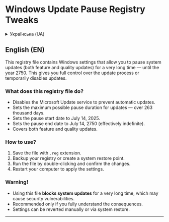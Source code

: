# Windows Update Pause Registry Tweaks

<details>
<summary>Українська (UA)</summary>

Цей файл реєстру містить налаштування Windows, які дозволяють призупинити оновлення системи (функціональні та якісні) на дуже довгий термін — до 2750 року. Це дає змогу повністю контролювати процес оновлень або тимчасово їх відключити.

### Що робить цей файл реєстру?

- Вимикає службу Microsoft Update для запобігання автоматичним оновленням.
- Встановлює максимально можливий термін паузи для оновлень — понад 263 тисячі днів.
- Встановлює дату початку паузи — 14 липня 2025 року.
- Встановлює дату закінчення паузи — 14 липня 2750 року (фактично нескінченність).
- Охоплює функціональні та якісні оновлення.

### Як використовувати?

1. Збережіть файл з розширенням `.reg`.
2. Зробіть резервну копію реєстру або створіть точку відновлення системи.
3. Запустіть файл подвійним кліком і підтвердіть зміни.
4. Перезавантажте комп’ютер для застосування налаштувань.

### Увага!

- Використання цього файлу **блокує оновлення системи** на дуже довгий час, що може призвести до вразливостей безпеки.
- Рекомендується застосовувати лише якщо ви усвідомлюєте наслідки.
- Налаштування можна скасувати вручну або через відновлення системи.

</details>


## English (EN)

This registry file contains Windows settings that allow you to pause system updates (both feature and quality updates) for a very long time — until the year 2750. This gives you full control over the update process or temporarily disables updates.

### What does this registry file do?

- Disables the Microsoft Update service to prevent automatic updates.
- Sets the maximum possible pause duration for updates — over 263 thousand days.
- Sets the pause start date to July 14, 2025.
- Sets the pause end date to July 14, 2750 (effectively indefinite).
- Covers both feature and quality updates.

### How to use?

1. Save the file with `.reg` extension.
2. Backup your registry or create a system restore point.
3. Run the file by double-clicking and confirm the changes.
4. Restart your computer to apply the settings.

### Warning!

- Using this file **blocks system updates** for a very long time, which may cause security vulnerabilities.
- Recommended only if you fully understand the consequences.
- Settings can be reverted manually or via system restore.

---
